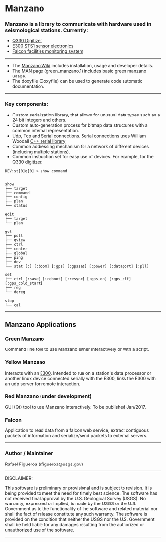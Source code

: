 **Manzano**
=======================

### Manzano is a library to communicate with hardware used in seismological stations. Currently:

 + [Q330 Digitizer](http://www.kinemetrics.com/uploads/PDFs/q330.pdf)
 + [E300 STS1 sensor electronics](http://www.metrozet.com/legacy/STS1-E300_Manual_V1_20.pdf)
 + [Falcon facilities monitoring system](http://rletech.com/our-products/facility-monitoring-systems/server-room-facility-monitoring/fms/)

----------------------------------------------------------------------------
* The [Manzano Wiki](https://github.com/usgs/asl-manzano/wiki) includes installation, usage and developer details.
* The MAN page (green_manzano.1) includes basic green manzano usage.
* The doxyfile (Doxyfile) can be used to generate code automatic documentation.

----------------------------------------------------------------------------
### Key components:
 + Custom serialization library, that allows for unusual data types such as a 24 bit integers and others.
 + Custom auto-generation process for bitmap data structures with a common internal representation.
 + Udp, Tcp and Serial connections. Serial connections uses William Woodall [C++ serial library](https://github.com/wjwwood/serial)
 + Common addressing mechanism for a network of different devices (inclucing multiple stations).
 + Common instruction set for easy use of devices. For example, for the Q330 digitizer:
 
 ```
 DEV:st[0]q[0] » show command


 show
 ├── target
 ├── command
 ├── config
 ├── plan
 └── status

 edit
 ├── target
 └── plan

 get
 ├── poll
 ├── qview
 ├── ctrl
 ├── center
 ├── global
 ├── ping
 ├── dev
 └── stat [:] [:boom] [:gps] [:gpssat] [:power] [:dataport] [:pll]

 set
 ├── ctrl [:save] [:reboot] [:resync] [:gps_on] [:gps_off] [:gps_cold_start]
 ├── reg
 └── dereg

 stop
 └── cal
```

----------------------------------------------------------------------------
## Manzano Applications

### Green Manzano 
Command line tool to use Manzano either interactively or with a script.

### Yellow Manzano 
Interacts with an [E300](http://www.metrozet.com/legacy/STS1-E300_Manual_V1_20.pdf). Intended to run on a station's data_processor or another linux device connected serially with the E300, links the E300 with an udp server for remote interaction.

### Red Manzano (under development)
GUI (Qt) tool to use Manzano interactively. To be published Jan/2017.

### Falcon
Application to read data from a falcon web service, extract contiguous packets of information and serialize/send packets to external servers.

----------------------------------------------------------------------------
### Author / Maintainer
Rafael Figueroa (rfigueroa@usgs.gov)

---------------------------------------------------------
DISCLAIMER:

This software is preliminary or provisional and is subject to revision. It is being provided to meet the need for timely best science. The software has not received final approval by the U.S. Geological Survey (USGS). No warranty, expressed or implied, is made by the USGS or the U.S. Government as to the functionality of the software and related material nor shall the fact of release constitute any such warranty. The software is provided on the condition that neither the USGS nor the U.S. Government shall be held liable for any damages resulting from the authorized or unauthorized use of the software.

---------------------------------------------------------
